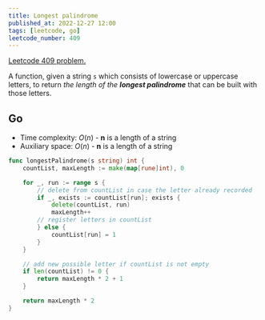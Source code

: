 ```yaml
---
title: Longest palindrome
published_at: 2022-12-27 12:00
tags: [leetcode, go]
leetcode_number: 409
---
```


[Leetcode 409 problem.](https://leetcode.com/problems/longest-palindrome/)

A function, given a string `s` which consists of lowercase or uppercase letters, to return _the length of the **longest palindrome**_ that can be built with those letters.

## Go

- Time complexity: $O(n)$ - **n** is a length of a string
- Auxiliary space: $O(n)$ - **n** is a length of a string

```go
func longestPalindrome(s string) int {
    countList, maxLength := make(map[rune]int), 0

    for _, run := range s {
	    // delete from countList in case the letter already recorded
        if _, exists := countList[run]; exists {
            delete(countList, run)
            maxLength++
	    // register letters in countList
        } else {
            countList[run] = 1
        }
    }

	// add new possible letter if countList is not empty
    if len(countList) != 0 {
        return maxLength * 2 + 1
    }

    return maxLength * 2
}
```